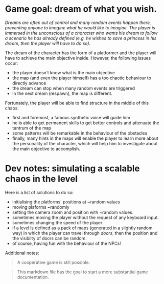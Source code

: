 # Game goal: dream of what you wish.

*Dreams are often out of control and many random events happen there, preventing anyone to imagine what he would like to imagine. The player is immersed in the unconscious of a character who wants his dream to follow a scenario he has already defined (e.g. he wishes to save a princess in his dream, then the player will have to do so).*

The dream of the character has the form of a platformer and the player will have to achieve the main objective inside. However, the following issues occur:

- the player doesn't know what is the main objective
- the map (and even the player himself) has a too chaotic behaviour to directly advance
- the dream can stop when many random events are triggered
- in the next dream (respawn), the map is different.

Fortunately, the player will be able to find structure in the middle of this chaos:
- first and foremost, a famous synthetic voice will guide him
- he is able to get permanent skills to get better controls and attenuate the tantrum of the map
- some patterns will be remarkable in the behaviour of the obstacles
- finally, many hints in the maps will enable the player to learn more about the personality of the character, which will help him to investigate about the main objective to accomplish.

# Dev notes: simulating a scalable chaos in the level

Here is a list of solutions to do so:

- initialising the platforms' positions at ~random values
- moving plaforms ~randomly
- setting the camera zoom and position with ~random values.
- sometimes moving the player without the request of any keyboard input.
- sometimes changing the speed of the player
- if a level is defined as a pack of maps (generated in a slightly random way) in which the player can travel through *doors*, then the position and the visibilty of doors can be random.
- of course, having fun with the behaviour of the NPCs!

Additional notes:
> A cooperative game is still possible.

> This markdown file has the goal to start a more substantial game documentation.